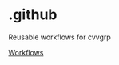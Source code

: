 # .github

Reusable workflows for cvvgrp

[Workflows](https://docs.github.com/en/actions/using-workflows/creating-starter-workflows-for-your-organization#creating-a-starter-workflow)

